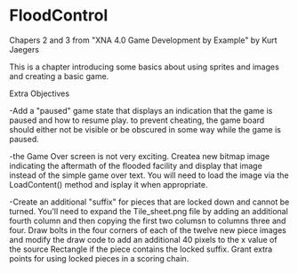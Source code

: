 # FloodControl
Chapers 2 and 3 from "XNA 4.0 Game Development by Example" by Kurt Jaegers

This is a chapter introducing some basics about using sprites and images and creating a basic game.

Extra Objectives

-Add a "paused" game state that displays an indication that the game is paused and how to resume play. to prevent cheating, the game board should either not be visible or be obscured in some way while the game is paused.

-the Game Over screen is not very exciting. Createa  new bitmap image indicating the aftermath of the flooded facility and display that image instead of the simple game over text. You will need to load the image via the LoadContent() method and isplay it when appropriate.

-Create an additional "suffix" for pieces that are locked down and cannot be turned. You'll need to expand the Tile_sheet.png file by adding an additional fourth column and then copying the first two columsn to columns three and four. Draw bolts in the four corners of each of the twelve new piece images and modify the draw code to add an additional 40 pixels to the x value of the source Rectangle if the piece contains the locked suffix. Grant extra points for using locked pieces in a scoring chain.
